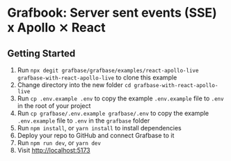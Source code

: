 # Grafbook: Server sent events (SSE) x Apollo ⨯ React

## Getting Started

1. Run `npx degit grafbase/grafbase/examples/react-apollo-live grafbase-with-react-apollo-live` to clone this example
1. Change directory into the new folder `cd grafbase-with-react-apollo-live`
1. Run `cp .env.example .env` to copy the example `.env.example` file to `.env` in the root of your project
1. Run `cp grafbase/.env.example grafbase/.env` to copy the example `.env.example` file to `.env` in the `grafbase` folder
1. Run `npm install`, or `yarn install` to install dependencies
1. Deploy your repo to GitHub and connect Grafbase to it
1. Run `npm run dev`, or `yarn dev`
1. Visit [http://localhost:5173](http://localhost:5173)
